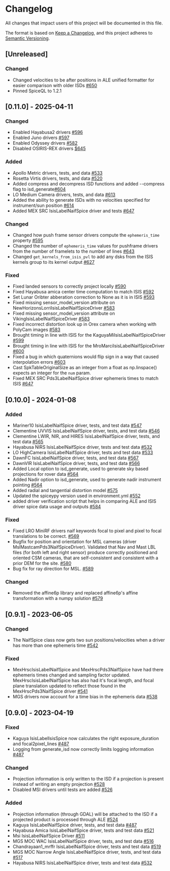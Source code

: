 # Changelog

All changes that impact users of this project will be documented in this file.

The format is based on [Keep a Changelog](https://keepachangelog.com/en/1.0.0/),
and this project adheres to [Semantic Versioning](https://semver.org/spec/v2.0.0.html).

<!---
This document is intended for users of the applications and API. Changes to things
like tests should not be noted in this document.

When updating this file for a PR, add an entry for your change under Unreleased
and one of the following headings:
 - Added - for new features.
 - Changed - for changes in existing functionality.
 - Deprecated - for soon-to-be removed features.
 - Removed - for now removed features.
 - Fixed - for any bug fixes.
 - Security - in case of vulnerabilities.

If the heading does not yet exist under Unreleased, then add it as a 3rd heading,
with three #.


When preparing for a public release candidate add a new 2nd heading, with two #, under
Unreleased with the version number and the release date, in year-month-day
format. Then, add a link for the new version at the bottom of this document and
update the Unreleased link so that it compares against the latest release tag.


When preparing for a bug fix release create a new 2nd heading above the Fixed
heading to indicate that only the bug fixes and security fixes are in the bug fix
release.
-->

## [Unreleased]
### Changed
- Changed velocities to be after positions in ALE unified formatter for easier comparison with older ISDs [#650](https://github.com/DOI-USGS/ale/pull/650)
- Pinned SpiceQL to 1.2.1

## [0.11.0] - 2025-04-11
### Changed
- Enabled Hayabusa2 drivers [#596](https://github.com/DOI-USGS/ale/pull/596)
- Enabled Juno drivers [#597](https://github.com/DOI-USGS/ale/pull/597)
- Enabled Odyssey drivers [#582](https://github.com/DOI-USGS/ale/pull/582)
- Disabled OSIRIS-REX drivers [$645](https://github.com/DOI-USGS/ale/pull/645)

### Added
- Apollo Metric drivers, tests, and data [#533](https://github.com/DOI-USGS/ale/pull/533)
- Rosetta Virtis drivers, tests, and data [#520](https://github.com/DOI-USGS/ale/pull/520)
- Added compress and decompress ISD functions and added --compress flag to isd_generate[#604](https://github.com/DOI-USGS/ale/issues/604)
- LO Medium Camera drivers, tests, and data [#613](https://github.com/DOI-USGS/ale/issues/613)
- Added the ability to generate ISDs with no velocities specified for instrument/sun position [#614](https://github.com/DOI-USGS/ale/issues/614)
- Added MEX SRC IsisLabelNaifSpice driver and tests [#647](https://github.com/DOI-USGS/ale/pull/647)

### Changed
- Changed how push frame sensor drivers compute the `ephemeris_time` property [#595](https://github.com/DOI-USGS/ale/pull/595)
- Changed the number of `ephemeris_time` values for pushframe drivers from the number of framelets to the number of lines [#643](https://github.com/DOI-USGS/ale/pull/643)
- Changed `get_kernels_from_isis_pvl` to add any dsks from the ISIS kernels group to its kernel output [#627](https://github.com/DOI-USGS/ale/issues/627)

### Fixed
- Fixed landed sensors to correctly project locally [#590](https://github.com/DOI-USGS/ale/pull/590)
- Fixed Hayabusa amica center time computation to match ISIS [#592](https://github.com/DOI-USGS/ale/pull/592)
- Set Lunar Oribter abberation correction to None as it is in ISIS [#593](https://github.com/DOI-USGS/ale/pull/593)
- Fixed missing sensor_model_version attribute on NewHorizonsLorriIsisLabelNaifSpiceDriver [#583](https://github.com/DOI-USGS/ale/pull/583)
- Fixed missing sensor_model_version attribute on VikingIsisLabelNaifSpiceDriver [#583](https://github.com/DOI-USGS/ale/pull/583)
- Fixed incorrect distortion look up in Orex camera when working with PolyCam images [#583](https://github.com/DOI-USGS/ale/pull/583)
- Brought timing in line with ISIS for the KaguyaMiIsisLabelNaifSpiceDriver [#599](https://github.com/DOI-USGS/ale/pull/599)
- Brought timing in line with ISIS for the MroMarciIsisLabelNaifSpiceDriver [#600](https://github.com/DOI-USGS/ale/pull/600)
- Fixed a bug in which quaternions would flip sign in a way that caused interpolation errors [#603](https://github.com/DOI-USGS/ale/issues/603)
- Cast SpkTableOriginalSize as an integer from a float as np.linspace() expects an integer for the `num` param.
- Fixed MEX SRC Pds3LabelNaifSpice driver ephemeris times to match ISIS [#647](https://github.com/DOI-USGS/ale/pull/647)

## [0.10.0] - 2024-01-08 

### Added

- Mariner10 IsisLabelNaifSpice driver, tests, and test data [#547](https://github.com/DOI-USGS/ale/pull/547)
- Clementine UVVIS IsisLabelNaifSpice driver, tests, and test data [#546](https://github.com/DOI-USGS/ale/pull/546)
- Clementine LWIR, NIR, and HIRES IsisLabelNaifSpice driver, tests, and test data [#565](https://github.com/DOI-USGS/ale/pull/565)
- Hayabusa NIRS IsisLabelNaifSpice driver, tests and test data [#532](https://github.com/DOI-USGS/ale/pull/532)
- LO HighCamera IsisLabelNaifSpice driver, tests and test data [#533](https://github.com/DOI-USGS/ale/pull/553)
- DawnFC IsisLabelNaifSpice driver, tests, and test data [#567](https://github.com/DOI-USGS/ale/pull/567)
- DawnVIR IsisLabelNaifSpice driver, tests, and test data [#566](https://github.com/DOI-USGS/ale/pull/566)
- Added Local option to isd_generate, used to generate sky based projections for rover data [#564](https://github.com/DOI-USGS/ale/pull/564)
- Added Nadir option to isd_generate, used to generate nadir instrument pointing [#564](https://github.com/DOI-USGS/ale/pull/564)
- Added radial and tangential distortion model [#575](https://github.com/DOI-USGS/ale/pull/575)
- Updated the spiceypy version used in environment.yml [#552](https://github.com/DOI-USGS/ale/issues/552)
- added driver verification script that helps in comparing ALE and ISIS driver spice data usage and outputs [#584](https://github.com/DOI-USGS/ale/pull/584)

### Fixed
- Fixed LRO MiniRF drivers naif keywords focal to pixel and pixel to focal translations to be correct. [#569](https://github.com/DOI-USGS/ale/pull/569)
- Bugfix for position and orientation for MSL cameras (driver MslMastcamPds3NaifSpiceDriver). Validated that Nav and Mast LBL files (for both left and right sensor) produce correctly positioned and oriented CSM cameras, that are self-consistent and consistent with a prior DEM for the site. [#580](https://github.com/DOI-USGS/ale/pull/580) 
- Bug fix for ray direction for MSL. [#589](https://github.com/DOI-USGS/ale/pull/589)

### Changed
- Removed the affine6p library and replaced affine6p's affine transformation with a numpy solution [#579](https://github.com/DOI-USGS/ale/pull/579) 

## [0.9.1] - 2023-06-05

### Changed
- The NaifSpice class now gets two sun positions/velocities when a driver has more than one ephemeris time [#542](https://github.com/DOI-USGS/ale/pull/542)

### Fixed
- MexHrscIsisLabelNaifSpice and MexHrscPds3NaifSpice have had there ephemeris times changed and sampling factor updated. MexHrscIsisLabelNaifSpice has also had it's focal length, and focal plane translation updated to reflect those found in the MexHrscPds3NaifSpice driver [#541](https://github.com/DOI-USGS/ale/pull/541)
- MGS drivers now account for a time bias in the ephemeris data [#538](https://github.com/DOI-USGS/ale/pull/538)

## [0.9.0] - 2023-04-19

### Fixed
- Kaguya IsisLabelIsisSpice now calculates the right exposure_duration and focal2pixel_lines [#487](https://github.com/DOI-USGS/ale/pull/487)
- Logging from generate_isd now correctly limits logging information [#487](https://github.com/DOI-USGS/ale/pull/487)

### Changed
- Projection information is only written to the ISD if a projection is present instead of writing an empty projection [#528](https://github.com/DOI-USGS/ale/pull/528/)
- Disabled MSI drivers until tests are added [#526](https://github.com/DOI-USGS/ale/pull/526/)

### Added
- Projection information (through GDAL) will be attached to the ISD if a projected product is processed through ALE [#524](https://github.com/DOI-USGS/ale/pull/524)
- Kaguya IsisLabelNaifSpice driver, tests, and test data [#487](https://github.com/DOI-USGS/ale/pull/487)
- Hayabusa Amica IsisLabelNaifSpice driver, tests and test data [#521](https://github.com/DOI-USGS/ale/pull/521)
- Msi IsisLabelNaifSpice Driver [#511](https://github.com/DOI-USGS/ale/pull/511)
- MGS MOC WAC IsisLabelNaifSpice driver, tests, and test data [#516](https://github.com/DOI-USGS/ale/pull/516)
- Chandrayaan1_mrffr IsisLabelNaifSpice driver, tests and test data [#519](https://github.com/DOI-USGS/ale/pull/519)
- MGS MOC Narrow Angle IsisLabelNaifSpice driver, tests, and test data [#517](https://github.com/DOI-USGS/ale/pull/517)
- Hayabusa NIRS IsisLabelNaifSpice driver, tests and test data [#532](https://github.com/DOI-USGS/ale/pull/532)
